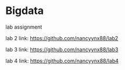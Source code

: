 # Bigdata
lab assignment

lab 2 link: https://github.com/nancyynx88/lab2

lab 3 link: https://github.com/nancyynx88/lab3

lab 4 link: https://github.com/nancyynx88/lab4
